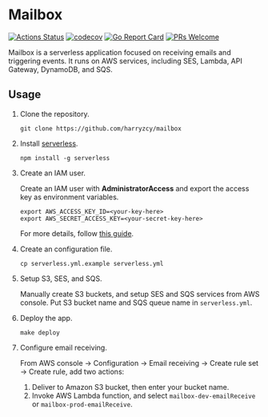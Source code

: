 # Mailbox

[![Actions Status](https://github.com/harryzcy/mailbox/workflows/Go/badge.svg)](https://github.com/harryzcy/mailbox/actions)
[![codecov](https://codecov.io/gh/harryzcy/mailbox/branch/main/graph/badge.svg)](https://codecov.io/gh/harryzcy/mailbox)
[![Go Report Card](https://goreportcard.com/badge/github.com/harryzcy/mailbox)](https://goreportcard.com/report/github.com/harryzcy/mailbox)
[![PRs Welcome](https://img.shields.io/badge/PRs-welcome-brightgreen.svg?style=flat)](http://makeapullrequest.com)

Mailbox is a serverless application focused on receiving emails and triggering events. It runs on AWS services, including SES, Lambda, API Gateway, DynamoDB, and SQS.

## Usage

1. Clone the repository.

    ```shell
    git clone https://github.com/harryzcy/mailbox
    ```

1. Install [serverless](https://github.com/serverless/serverless).

    ```shell
    npm install -g serverless
    ```

1. Create an IAM user.

    Create an IAM user with **AdministratorAccess** and export the access key as environment variables.

    ```shell
    export AWS_ACCESS_KEY_ID=<your-key-here>
    export AWS_SECRET_ACCESS_KEY=<your-secret-key-here>
    ```

    For more details, follow [this guide](https://www.serverless.com/framework/docs/providers/aws/guide/credentials).

1. Create an configuration file.

    ```shell
    cp serverless.yml.example serverless.yml
    ```

1. Setup S3, SES, and SQS.

    Manually create S3 buckets, and setup SES and SQS services from AWS console. Put S3 bucket name and SQS queue name in `serverless.yml`.

1. Deploy the app.

    ```shell
    make deploy
    ```

1. Configure email receiving.

    From AWS console -> Configuration -> Email receiving -> Create rule set -> Create rule, add two actions:

    1. Deliver to Amazon S3 bucket, then enter your bucket name.
    2. Invoke AWS Lambda function, and select `mailbox-dev-emailReceive` or `mailbox-prod-emailReceive`.
